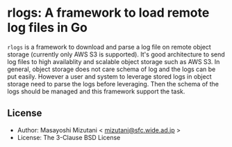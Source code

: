 # rlogs: A framework to load remote log files in Go

`rlogs` is a framework to download and parse a log file on remote object storage (currently only AWS S3 is supported). It's good architecture to send log files to high availablity and scalable object storage such as AWS S3. In general, object storage does not care schema of log and the logs can be put easily. However a user and system to leverage stored logs in object storage need to parse the logs before leveraging. Then the schema of the logs should be managed and this framework support the task.

## License

- Author: Masayoshi Mizutani < mizutani@sfc.wide.ad.jp >
- License: The 3-Clause BSD License
